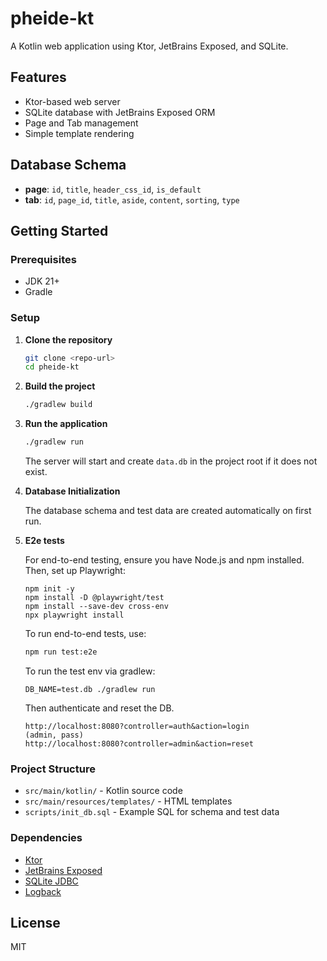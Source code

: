 # pheide-kt

A Kotlin web application using Ktor, JetBrains Exposed, and SQLite.

## Features

- Ktor-based web server
- SQLite database with JetBrains Exposed ORM
- Page and Tab management
- Simple template rendering

## Database Schema

- **page**: `id`, `title`, `header_css_id`, `is_default`
- **tab**: `id`, `page_id`, `title`, `aside`, `content`, `sorting`, `type`

## Getting Started

### Prerequisites

- JDK 21+
- Gradle

### Setup

1. **Clone the repository**

   ```sh
   git clone <repo-url>
   cd pheide-kt
   ```

2. **Build the project**

   ```sh
   ./gradlew build
   ```

3. **Run the application**

   ```sh
   ./gradlew run
   ```

   The server will start and create `data.db` in the project root if it does not exist.

4. **Database Initialization**

   The database schema and test data are created automatically on first run.

5. **E2e tests**

   For end-to-end testing, ensure you have Node.js and npm installed. Then, set up Playwright:

   ```
   npm init -y
   npm install -D @playwright/test
   npm install --save-dev cross-env
   npx playwright install
   ```

   To run end-to-end tests, use:

   ```sh
   npm run test:e2e
   ```

   To run the test env via gradlew:

   ```
   DB_NAME=test.db ./gradlew run
   ```

   Then authenticate and reset the DB.
   ```
   http://localhost:8080?controller=auth&action=login
   (admin, pass)
   http://localhost:8080?controller=admin&action=reset
    ```

### Project Structure

- `src/main/kotlin/` - Kotlin source code
- `src/main/resources/templates/` - HTML templates
- `scripts/init_db.sql` - Example SQL for schema and test data

### Dependencies

- [Ktor](https://ktor.io/)
- [JetBrains Exposed](https://github.com/JetBrains/Exposed)
- [SQLite JDBC](https://github.com/xerial/sqlite-jdbc)
- [Logback](https://logback.qos.ch/)

## License

MIT

